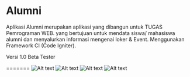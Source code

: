 # Alumni
Aplikasi Alumni merupakan aplikasi yang dibangun untuk TUGAS Pemrograman WEB. yang bertujuan untuk mendata siswa/ mahasiswa alumni dan menyalurkan informasi mengenai loker & Event.
Menggunakan Framework CI (Code Igniter).

Versi 1.0 Beta Tester

=======
![Alt text](https://github.com/daanangp/Aplikasi-Alumni/blob/master/Screenshoot/Screenshot_1.jpg?raw=true "1")
![Alt text](https://github.com/daanangp/Aplikasi-Alumni/blob/master/Screenshoot/Screenshot_2.jpg?raw=true "2")
![Alt text](https://github.com/daanangp/Aplikasi-Alumni/blob/master/Screenshoot/Screenshot_3.jpg.jpg?raw=true "3")
![Alt text](https://github.com/daanangp/Aplikasi-Alumni/blob/master/Screenshoot/Screenshot_4.jpg.jpg?raw=true "4")


